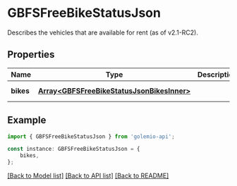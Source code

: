 # GBFSFreeBikeStatusJson

Describes the vehicles that are available for rent (as of v2.1-RC2).

## Properties

Name | Type | Description | Notes
------------ | ------------- | ------------- | -------------
**bikes** | [**Array&lt;GBFSFreeBikeStatusJsonBikesInner&gt;**](GBFSFreeBikeStatusJsonBikesInner.md) |  | [default to undefined]

## Example

```typescript
import { GBFSFreeBikeStatusJson } from 'golemio-api';

const instance: GBFSFreeBikeStatusJson = {
    bikes,
};
```

[[Back to Model list]](../README.md#documentation-for-models) [[Back to API list]](../README.md#documentation-for-api-endpoints) [[Back to README]](../README.md)
